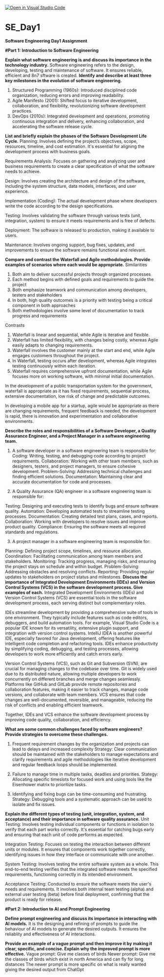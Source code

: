 [![Open in Visual Studio Code](https://classroom.github.com/assets/open-in-vscode-2e0aaae1b6195c2367325f4f02e2d04e9abb55f0b24a779b69b11b9e10269abc.svg)](https://classroom.github.com/online_ide?assignment_repo_id=15598929&assignment_repo_type=AssignmentRepo)
# SE_Day1
**Software Engineering Day1 Assignment**

**#Part 1: Introduction to Software Engineering**

**Explain what software engineering is and discuss its importance in the technology industry.**
Software engineering refers to the design, developing, testing and maintenance of software. It ensures reliable, efficient and 8n7 sftware is created.
**Identify and describe at least three key milestones in the evolution of software engineering.**
1. Structured Programming (1960s): Introduced disciplined code organization, reducing errors and improving readability.
2. Agile Manifesto (2001): Shifted focus to iterative development, collaboration, and flexibility, revolutionizing software development practices.
3. DevOps (2010s): Integrated development and operations, promoting continuous integration and delivery, enhancing collaboration, and accelerating the software release cycle.

**List and briefly explain the phases of the Software Development Life Cycle.**
Planning: Involves defining the project’s objectives, scope, resources, timeline, and cost estimation. It's essential for aligning the development process with business goals.

Requirements Analysis: Focuses on gathering and analyzing user and business requirements to create a clear specification of what the software needs to achieve.

Design: Involves creating the architecture and design of the software, including the system structure, data models, interfaces, and user experience.

Implementation (Coding): The actual development phase where developers write the code according to the design specifications.

Testing: Involves validating the software through various tests (unit, integration, system) to ensure it meets requirements and is free of defects.

Deployment: The software is released to production, making it available to users.

Maintenance: Involves ongoing support, bug fixes, updates, and improvements to ensure the software remains functional and relevant.

**Compare and contrast the Waterfall and Agile methodologies. Provide examples of scenarios where each would be appropriate.**
Similarities
1. Both aim to deliver successful projects through organized processes
2. Each method begins with defined goals and requirements to guide the project
3. Both emphasize teamwork and communication among developers, testers and stakeholders
4. In both, high quality outcomes is a priority with testing being a critical component in both approaches
5. Both methodologies involve some level of documentation to track progress and requirements

Contrasts
1. Waterfall is linear and sequential, while Agile is iterative and flexible.
2. Waterfall has limited flexibility, with changes being costly, whereas Agile easily adapts to changing requirements.
3. Waterfall involves the customer mainly at the start and end, while Agile engages customers throughout the project.
4. In Waterfall, testing occurs after development, whereas Agile integrates testing continuously within each iteration.
5. Waterfall requires comprehensive upfront documentation, while Agile focuses more on working software, with minimal initial documentation.

In the development of a public transportation system for the government, waterfall is appropriate as it has fixed requirements, sequential process, extensive documentation, low risk of change and predictable outcomes.

In developing a mobile app for a startup, agile would be appropriate as there are changing requirements, frequent feedback is needed, the development is rapid, there is innovation and experimentation and collaborative environments.

**Describe the roles and responsibilities of a Software Developer, a Quality Assurance Engineer, and a Project Manager in a software engineering team.**
1. A software developer in a software engineering team is responsible for:
Coding: Writing, testing, and debugging code according to project requirements.
Collaboration: Working with other team members, such as designers, testers, and project managers, to ensure cohesive development.
Problem-Solving: Addressing technical challenges and finding efficient solutions.
Documentation: Maintaining clear and accurate documentation for code and processes.

2. A Quality Assurance (QA) engineer in a software engineering team is responsible for:

Testing: Designing and executing tests to identify bugs and ensure software quality.
Automation: Developing automated tests to streamline testing processes.
Documentation: Creating detailed test plans, cases, and reports.
Collaboration: Working with developers to resolve issues and improve product quality.
Compliance: Ensuring the software meets all required standards and regulations.

3. A project manager in a software engineering team is responsible for:

Planning: Defining project scope, timelines, and resource allocation.
Coordination: Facilitating communication among team members and stakeholders.
Monitoring: Tracking progress, managing risks, and ensuring the project stays on schedule and within budget.
Problem-Solving: Addressing obstacles and resolving conflicts.
Reporting: Providing regular updates to stakeholders on project status and milestones.
**Discuss the importance of Integrated Development Environments (IDEs) and Version Control Systems (VCS) in the software development process. Give examples of each.**
Integrated Development Environments (IDEs) and Version Control Systems (VCS) are essential tools in the software development process, each serving distinct but complementary roles.

IDEs streamline development by providing a comprehensive suite of tools in one environment. They typically include features such as code editors, debuggers, and build automation tools. For example, Visual Studio Code is a popular IDE known for its versatility, extensive plugin support, and integration with version control systems. IntelliJ IDEA is another powerful IDE, especially favored for Java development, offering features like intelligent code completion and refactoring tools. IDEs enhance productivity by simplifying coding, debugging, and testing processes, allowing developers to work more efficiently and catch errors early.

Version Control Systems (VCS), such as Git and Subversion (SVN), are crucial for managing changes to the codebase over time. Git is widely used due to its distributed nature, allowing multiple developers to work concurrently on different branches and merge changes seamlessly. Platforms like GitHub and GitLab provide remote repositories and collaboration features, making it easier to track changes, manage code versions, and collaborate with team members. VCS ensures that code changes are well-documented, reversible, and manageable, reducing the risk of conflicts and enabling efficient teamwork.

Together, IDEs and VCS enhance the software development process by improving code quality, collaboration, and efficiency.


**What are some common challenges faced by software engineers? Provide strategies to overcome these challenges.**
1. Frequent requirement changes by the organization and projects can lead to delays and increased complexity
Strategy: Clear communication should be maintained with the stakeholders to manage expectations and clarify requirements and agile methodologies like iterative development            and regular feedback loops should be implemented.

2.  Failure to manage time in multiple tasks, deadlies and priorities.
Stategy: Allocating specific timeslots for focused work and using tools like the Eisenhower matrix to prioritize tasks.

3. Identifying and fixing bugs can be time-consuming and frustrating.
Strategy: Debugging tools and a systematic approach can be used to isolate and fix issues.

**Explain the different types of testing (unit, integration, system, and acceptance) and their importance in software quality assurance.**
Unit Testing: Involves testing individual components or functions in isolation to verify that each part works correctly. It's essential for catching bugs early and ensuring that each unit of code performs as expected.

Integration Testing: Focuses on testing the interaction between different units or modules. It ensures that components work together correctly, identifying issues in how they interface or communicate with one another.

System Testing: Involves testing the entire software system as a whole. This end-to-end testing verifies that the integrated software meets the specified requirements, functioning correctly in its intended environment.

Acceptance Testing: Conducted to ensure the software meets the user's needs and requirements. It involves both internal team testing (alpha) and external user testing (beta) before final deployment, confirming that the product is ready for release.

**#Part 2: Introduction to AI and Prompt Engineering**


**Define prompt engineering and discuss its importance in interacting with AI models.**
It is the designing and refining of prompts to guide the behaviour of AI models to generate the desired outputs. It ensures the reliablity and effectiveness of AI interactions.

**Provide an example of a vague prompt and then improve it by making it clear, specific, and concise. Explain why the improved prompt is more effective.**
Vague prompt: Give me classes of birds
Newer prompt: Give me the classes of birds which exist in north America and can fly for long distances
The newer prompt is more specific on what is really wanted giving the desired output from ChatGpt
